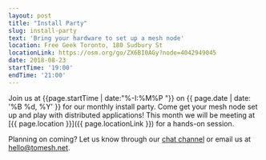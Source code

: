 ```yaml
---
layout: post
title: "Install Party"
slug: install-party
text: 'Bring your hardware to set up a mesh node'
location: Free Geek Toronto, 180 Sudbury St  
locationLink: https://osm.org/go/ZX6BI0AGy?node=4042949045
date: 2018-08-23
startTime: '19:00'
endTime: '21:00'
---
```


Join us at {{page.startTime | date:"%-I:%M%P "}} on {{ page.date | date: '%B %d, %Y' }} for our monthly install party. Come get your mesh node set up and play with distributed applications! This month we will be meeting at [{{ page.location }}]({{ page.locationLink }}) for a hands-on session.

Planning on coming? Let us know through our [chat channel](https://chat.tomesh.net/#/room/#tomesh:tomesh.net) or email us at <hello@tomesh.net>.
